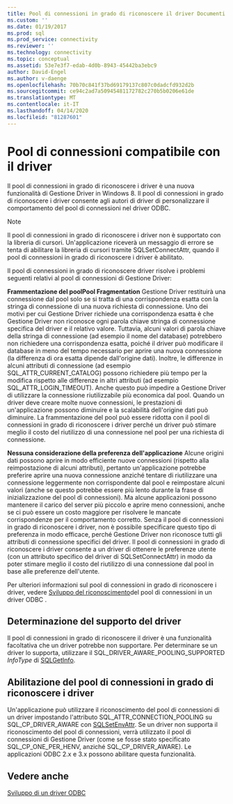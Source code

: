 ```yaml
---
title: Pool di connessioni in grado di riconoscere il driver Documenti Microsoft
ms.custom: ''
ms.date: 01/19/2017
ms.prod: sql
ms.prod_service: connectivity
ms.reviewer: ''
ms.technology: connectivity
ms.topic: conceptual
ms.assetid: 53e7e3f7-edab-4d0b-8943-45442ba3ebc9
author: David-Engel
ms.author: v-daenge
ms.openlocfilehash: 70b70c841f37bd69179137c807c0dadcfd932d2b
ms.sourcegitcommit: ce94c2ad7a50945481172782c270b5b0206e61de
ms.translationtype: MT
ms.contentlocale: it-IT
ms.lasthandoff: 04/14/2020
ms.locfileid: "81287601"
---
```

# <a name="driver-aware-connection-pooling"></a>Pool di connessioni compatibile con il driver
Il pool di connessioni in grado di riconoscere i driver è una nuova funzionalità di Gestione Driver in Windows 8. Il pool di connessioni in grado di riconoscere i driver consente agli autori di driver di personalizzare il comportamento del pool di connessioni nel driver ODBC.  
  
> [!NOTE]  
>  Il pool di connessioni in grado di riconoscere i driver non è supportato con la libreria di cursori. Un'applicazione riceverà un messaggio di errore se tenta di abilitare la libreria di cursori tramite SQLSetConnectAttr, quando il pool di connessioni in grado di riconoscere i driver è abilitato.  
  
 Il pool di connessioni in grado di riconoscere driver risolve i problemi seguenti relativi al pool di connessioni di Gestione Driver:  
  
 **Frammentazione del poolPool Fragmentation** Gestione Driver restituirà una connessione dal pool solo se si tratta di una corrispondenza esatta con la stringa di connessione di una nuova richiesta di connessione.  Uno dei motivi per cui Gestione Driver richiede una corrispondenza esatta è che Gestione Driver non riconosce ogni parola chiave stringa di connessione specifica del driver e il relativo valore.  Tuttavia, alcuni valori di parola chiave della stringa di connessione (ad esempio il nome del database) potrebbero non richiedere una corrispondenza esatta, poiché il driver può modificare il database in meno del tempo necessario per aprire una nuova connessione (la differenza di ora esatta dipende dall'origine dati). Inoltre, le differenze in alcuni attributi di connessione (ad esempio SQL_ATTR_CURRENT_CATALOG) possono richiedere più tempo per la modifica rispetto alle differenze in altri attributi (ad esempio SQL_ATTR_LOGIN_TIMEOUT). Anche questo può impedire a Gestione Driver di utilizzare la connessione riutilizzabile più economica dal pool. Quando un driver deve creare molte nuove connessioni, le prestazioni di un'applicazione possono diminuire e la scalabilità dell'origine dati può diminuire. La frammentazione del pool può essere ridotta con il pool di connessioni in grado di riconoscere i driver perché un driver può stimare meglio il costo del riutilizzo di una connessione nel pool per una richiesta di connessione.  
  
 **Nessuna considerazione della preferenza dell'applicazione** Alcune origini dati possono aprire in modo efficiente nuove connessioni (rispetto alla reimpostazione di alcuni attributi), pertanto un'applicazione potrebbe preferire aprire una nuova connessione anziché tentare di riutilizzare una connessione leggermente non corrispondente dal pool e reimpostare alcuni valori (anche se questo potrebbe essere più lento durante la frase di inizializzazione del pool di connessioni). Ma alcune applicazioni possono mantenere il carico del server più piccolo e aprire meno connessioni, anche se ci può essere un costo maggiore per risolvere le mancate corrispondenze per il comportamento corretto. Senza il pool di connessioni in grado di riconoscere i driver, non è possibile specificare questo tipo di preferenza in modo efficace, perché Gestione Driver non riconosce tutti gli attributi di connessione specifici del driver. Il pool di connessioni in grado di riconoscere i driver consente a un driver di ottenere le preferenze utente (con un attributo specifico del driver di SQLSetConnectAttr) in modo da poter stimare meglio il costo del riutilizzo di una connessione dal pool in base alle preferenze dell'utente.  
  
 Per ulteriori informazioni sul pool di connessioni in grado di riconoscere i driver, vedere [Sviluppo del riconoscimento](../../../odbc/reference/develop-driver/developing-connection-pool-awareness-in-an-odbc-driver.md)del pool di connessioni in un driver ODBC .  
  
## <a name="determining-driver-support"></a>Determinazione del supporto del driver  
 Il pool di connessioni in grado di riconoscere il driver è una funzionalità facoltativa che un driver potrebbe non supportare. Per determinare se un driver lo supporta, utilizzare il SQL_DRIVER_AWARE_POOLING_SUPPORTED *InfoType* di [SQLGetInfo](../../../odbc/reference/syntax/sqlgetinfo-function.md).  
  
## <a name="how-to-enable-driver-aware-connection-pooling"></a>Abilitazione del pool di connessioni in grado di riconoscere i driver  
 Un'applicazione può utilizzare il riconoscimento del pool di connessioni di un driver impostando l'attributo SQL_ATTR_CONNECTION_POOLING su SQL_CP_DRIVER_AWARE con [SQLSetEnvAttr](../../../odbc/reference/syntax/sqlsetenvattr-function.md). Se un driver non supporta il riconoscimento del pool di connessioni, verrà utilizzato il pool di connessioni di Gestione Driver (come se fosse stato specificato SQL_CP_ONE_PER_HENV, anziché SQL_CP_DRIVER_AWARE). Le applicazioni ODBC 2.x e 3.x possono abilitare questa funzionalità.  
  
## <a name="see-also"></a>Vedere anche  
 [Sviluppo di un driver ODBC](../../../odbc/reference/develop-driver/developing-an-odbc-driver.md)
